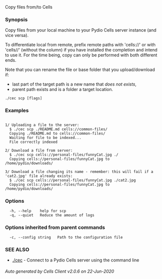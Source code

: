 Copy files from/to Cells

### Synopsis


Copy files from your local machine to your Pydio Cells server instance (and vice versa).

To differentiate local from remote, prefix remote paths with 'cells://' or with 'cells//' (without the column) if you have installed the completion and intend to use it.
For the time being, copy can only be performed with both different ends.

Note that you can rename the file or base folder that you upload/download if:  

- last part of the target path is a new name that *does not exists*,  
- parent path exists and is a folder a target location.


```
./cec scp [flags]
```

### Examples

```

1/ Uploading a file to the server:
  $ ./cec scp ./README.md cells://common-files/
  Copying ./README.md to cells://common-files/
  Waiting for file to be indexed...
  File correctly indexed

2/ Download a file from server:
  $ ./cec scp cells://personal-files/funnyCat.jpg ./
  Copying cells://personal-files/funnyCat.jpg to /home/pydio/downloads/

3/ Download a file changing its name - remember: this will fail if a 'cat2.jpg' file already exists: 
  $ ./cec scp cells://personal-files/funnyCat.jpg ./cat2.jpg
  Copying cells://personal-files/funnyCat.jpg to /home/pydio/downloads/

```

### Options

```
  -h, --help    help for scp
  -q, --quiet   Reduce the amount of logs
```

### Options inherited from parent commands

```
  -c, --config string   Path to the configuration file
```

### SEE ALSO

* [./cec](./cec)	 - Connect to a Pydio Cells server using the command line

###### Auto generated by Cells Client v2.0.6 on 22-Jun-2020
